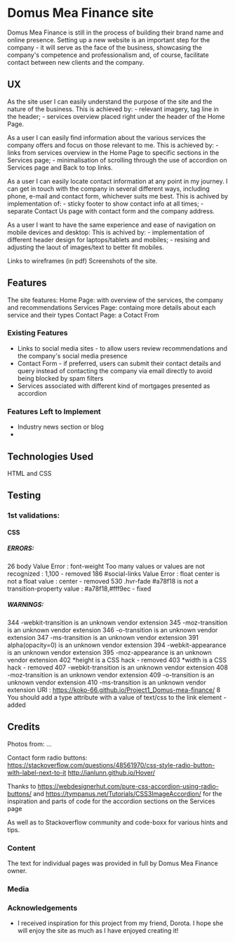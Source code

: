 # Domus Mea Finance site
Domus Mea Finance is still in the process of building their brand name and online presence. 
Setting up a new website is an important step for the company - it will serve as the face of the business, showcasing the company's competence and professionalism and, of course, facilitate contact between new clients and the company. 
<!--(One or two paragraphs providing an overview of your project.
Essentially, this part is your sales pitch.)-->

## UX

As the site user I can easily understand the purpose of the site and the nature of the business.
    This is achieved by: 
        - relevant imagery, tag line in the header;
        - services overview placed right under the header of the Home Page.

As a user I can easily find information about the various services the company offers and focus on those relevant to me.
    This is achieved by:
        - links from services overview in the Home Page to specific sections in the Services page; 
        - minimalisation of scrolling through the use of accordion on Services page and Back to top links.

As a user I can easily locate contact information at any point in my journey. I can get in touch with the company in several different ways, including phone, e-mail and contact form, whichever suits me best. 
    This is achived by implementation of: 
        - sticky footer to show contact info at all times;
        - separate Contact Us page with contact form and the company address.

As a user I want to have the same experience and ease of navigation on mobile devices and desktop: 
    This is achived by: 
        - implementation of different header design for laptops/tablets and mobiles;
        - resising and adjusting the laout of images/text to better fit mobiles.

Links to wireframes (in pdf)
Screenshots of the site. 

<!--(Use this section to provide insight into your UX process, focusing on who this website is for, what it is that they want to achieve and how your project is the best way to help them achieve these things.
In particular, as part of this section we recommend that you provide a list of User Stories, with the following general structure:
- As a user type, I want to perform an action, so that I can achieve a goal.
This section is also where you would share links to any wireframes, mockups, diagrams etc. that you created as part of the design process. These files should themselves either be included as a pdf file in the project itself (in an separate directory), or just hosted elsewhere online and can be in any format that is viewable inside the browser.)-->

## Features

The site features: 
Home Page: with overview of the services, the company and recommendations 
Services Page: containg more details about each service and their types
Contact Page: a Cotact From <!--(linked to what?)-->
<!--In this section, you should go over the different parts of your project, and describe each in a sentence or so.()-->

### Existing Features
- Links to social media sites - to allow users review recommendations and the company's social media presence
- Contact Form - if preferred, users can submit their contact details and query instead of contacting the company via email directly to avoid being blocked by spam filters
- Services associated with different kind of mortgages presented as accordion

<!--For some/all of your features, you may choose to reference the specific project files that implement them, although this is entirely optional.
In addition, you may also use this section to discuss plans for additional features to be implemented in the future:-->

### Features Left to Implement
- Industry news section or blog
- 

## Technologies Used
HTML and CSS

## Testing
### 1st validations: 
#### CSS 

##### ERRORS:
26	body	Value Error : font-weight Too many values or values are not recognized : 1,100  - removed
186	#social-links	Value Error : float center is not a float value : center     - removed
530 .hvr-fade	#a78f18 is not a transition-property value : #a78f18,#fff9ec    - fixed

##### WARNINGS: 
344		-webkit-transition is an unknown vendor extension
345		-moz-transition is an unknown vendor extension
346		-o-transition is an unknown vendor extension
347		-ms-transition is an unknown vendor extension
391		alpha(opacity=0) is an unknown vendor extension
394		-webkit-appearance is an unknown vendor extension
395		-moz-appearance is an unknown vendor extension
402		*height is a CSS hack                                   - removed
403		*width is a CSS hack                                    - removed
407		-webkit-transition is an unknown vendor extension
408		-moz-transition is an unknown vendor extension
409		-o-transition is an unknown vendor extension
410		-ms-transition is an unknown vendor extension
URI : https://koko-66.github.io/Project1_Domus-mea-finance/
8		You should add a type attribute with a value of text/css to the link element - added


<!--In this section, you need to convince the assessor that you have conducted enough testing to legitimately believe that the site works well. Essentially, in this part you will want to go over all of your user stories from the UX section and ensure that they all work as intended, with the project providing an easy and straightforward way for the users to achieve their goals.
Whenever it is feasible, prefer to automate your tests, and if you've done so, provide a brief explanation of your approach, link to the test file(s) and explain how to run them.
For any scenarios that have not been automated, test the user stories manually and provide as much detail as is relevant. A particularly useful form for describing your testing process is via scenarios, such as:
1. Contact form:
1. Go to the "Contact Us" page
2. Try to submit the empty form and verify that an error message about the required fields appears
3. Try to submit the form with an invalid email address and verify that a relevant error message appears
4. Try to submit the form with all inputs valid and verify that a success message appears.
In addition, you should mention in this section how your project looks and works on different browsers and screen sizes.
You should also mention in this section any interesting bugs or problems you discovered during your testing, even if you haven't addressed them yet.
If this section grows too long, you may want to split it off into a separate file and link to it from here.
## Deployment
This section should describe the process you went through to deploy the project to a hosting platform (e.g. GitHub Pages or Heroku).
In particular, you should provide all details of the differences between the deployed version and the development version, if any, including:
- Different values for environment variables (Heroku Config Vars)?
- Different configuration files?
- Separate git branch?
In addition, if it is not obvious, you should also describe how to run your code locally.-->

## Credits

Photos from: ...

Contact form radio buttons: https://stackoverflow.com/questions/48561970/css-style-radio-button-with-label-next-to-it
http://ianlunn.github.io/Hover/

Thanks to https://webdesignerhut.com/pure-css-accordion-using-radio-buttons/ and https://tympanus.net/Tutorials/CSS3ImageAccordion/ for the inspiration and parts of code for the accordion sections on the Services page 

As well as to Stackoverflow community and code-boxx for various hints and tips. 

### Content
The text for individual pages was provided in full by Domus Mea Finance owner. 

### Media
<!--- The photos used in this site were obtained from ...-->

### Acknowledgements
- I received inspiration for this project from my friend, Dorota. I hope she will enjoy the site as much as I have enjoyed creating it!
